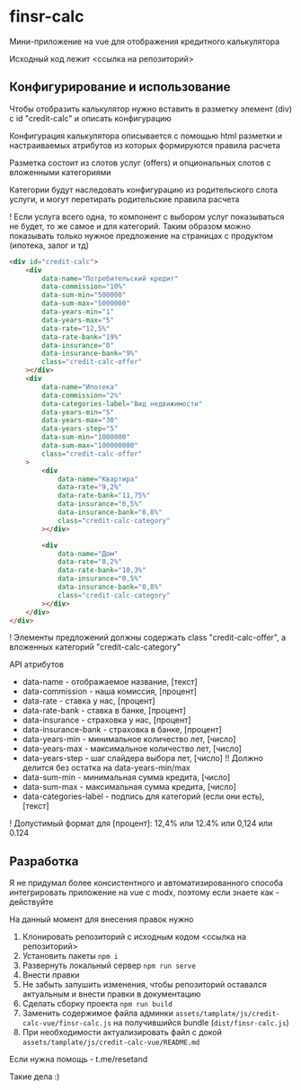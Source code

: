 # finsr-calc

Мини-приложение на vue для отображения кредитного калькулятора

Исходный код лежит <ссылка на репозиторий>

## Конфигурирование и использование

Чтобы отобразить калькулятор нужно вставить в разметку элемент (div) с id "credit-calc" и описать конфигурацию

Конфигурация калькулятора описывается с помощью html разметки и настраиваемых атрибутов из которых формируются правила расчета

Разметка состоит из слотов услуг (offers) и опциональных слотов с вложенными категориями

Категории будут наследовать конфигурацию из родительского слота услуги, и могут перетирать родительские правила расчета

! Если услуга всего одна, то компонент с выбором услуг показываться не будет, то же самое и для категорий.
Таким образом можно показывать только нужное предложение на страницах с продуктом (ипотека, залог и тд)

```html
<div id="credit-calc">
    <div
        data-name="Потребительский кредит"
        data-commission="10%"
        data-sum-min="500000"
        data-sum-max="5000000"
        data-years-min="1"
        data-years-max="5"
        data-rate="12,5%"
        data-rate-bank="19%"
        data-insurance="0"
        data-insurance-bank="9%"
        class="credit-calc-offer"
    ></div>
    <div
        data-name="Ипотека"
        data-commission="2%"
        data-categories-label="Вид недвижимости"
        data-years-min="5"
        data-years-max="30"
        data-years-step="5"
        data-sum-min="1000000"
        data-sum-max="100000000"
        class="credit-calc-offer"
    >
        <div
            data-name="Квартира"
            data-rate="9,2%"
            data-rate-bank="11,75%"
            data-insurance="0,5%"
            data-insurance-bank="0,8%"
            class="credit-calc-category"
        ></div>

        <div
            data-name="Дом"
            data-rate="8,2%"
            data-rate-bank="10,3%"
            data-insurance="0,5%"
            data-insurance-bank="0,8%"
            class="credit-calc-category"
        ></div>
    </div>
</div>
```

! Элементы предложений должны содержать class "credit-calc-offer", а вложенных категорий "credit-calc-category"

API атрибутов

-   data-name - отображаемое название, [текст]
-   data-commission - наша комиссия, [процент]
-   data-rate - ставка у нас, [процент]
-   data-rate-bank - ставка в банке, [процент]
-   data-insurance - страховка у нас, [процент]
-   data-insurance-bank - страховка в банке, [процент]
-   data-years-min - минимальное количество лет, [число]
-   data-years-max - максимальное количество лет, [число]
-   data-years-step - шаг слайдера выбора лет, [число] !! Должно делится без остатка на data-years-min/max
-   data-sum-min - минимальная сумма кредита, [число]
-   data-sum-max - максимальная сумма кредита, [число]
-   data-categories-label - подпись для категорий (если они есть), [текст]

! Допустимый формат для [процент]: 12,4% или 12.4% или 0,124 или 0.124

## Разработка

Я не придумал более консистентного и автоматизированного способа интегрировать приложение на vue
с modx, поэтому если знаете как - действуйте

На данный момент для внесения правок нужно

1. Клонировать репозиторий с исходным кодом <ссылка на репозиторий>
2. Установить пакеты `npm i`
3. Развернуть локальный сервер `npm run serve`
4. Внести правки
5. Не забыть запушить изменения, чтобы репозиторий оставался актуальным и внести правки в документацию
6. Сделать сборку проекта `npm run build`
7. Заменить содержимое файла админки `assets/tamplate/js/credit-calc-vue/finsr-calc.js` на получившийся bundle (`dist/finsr-calc.js`)
8. При необходимости актуализировать файл с докой `assets/tamplate/js/credit-calc-vue/README.md`

Если нужна помощь - t.me/resetand

Такие дела :)
